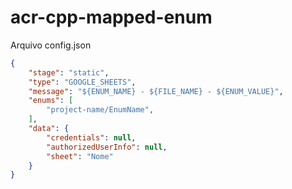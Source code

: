 # acr-cpp-mapped-enum

Arquivo config.json

```json
{
    "stage": "static",
    "type": "GOOGLE_SHEETS",
    "message": "${ENUM_NAME} - ${FILE_NAME} - ${ENUM_VALUE}",
    "enums": [
        "project-name/EnumName",
    ],
    "data": {
        "credentials": null,
        "authorizedUserInfo": null,
        "sheet": "Nome"
    }
}
```

